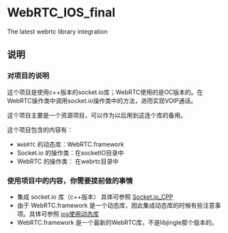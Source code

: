 # WebRTC_IOS_final
The latest webrtc library integration


## 说明

### 对项目的说明

这个项目是使用c++版本的socket.io库；WebRTC使用的是OC版本的。在WebRTC操作类中调用socket.io操作类中的方法，进而实现VOIP通话。

这个项目主要是一个资源项目，可以作为以后用到这连个库的备用。

这个项目包含的内容有：

* `WebRTC` 的动态库：WebRTC.framework
* Socket.io 的操作类：在socketIO目录中
* WebRTC 的操作类： 在webrtc目录中

### 使用项目中的内容，你需要提前做的事情

* 集成 socket.io 库（c++版本）  具体可参照 [Socket.io_CPP](https://github.com/MaxwellQi/Socket.io_CPP)
* 由于 WebRTC.framework 是一个动态库，因此集成动态库的时候有些注意事项。具体可参照 [ios使用动态库](http://foggry.com/blog/2014/06/12/wwdc2014zhi-iosshi-yong-dong-tai-ku/)
* WebRTC.framework 是一个最新的WebRTC库，不是libjingle那个版本的。


